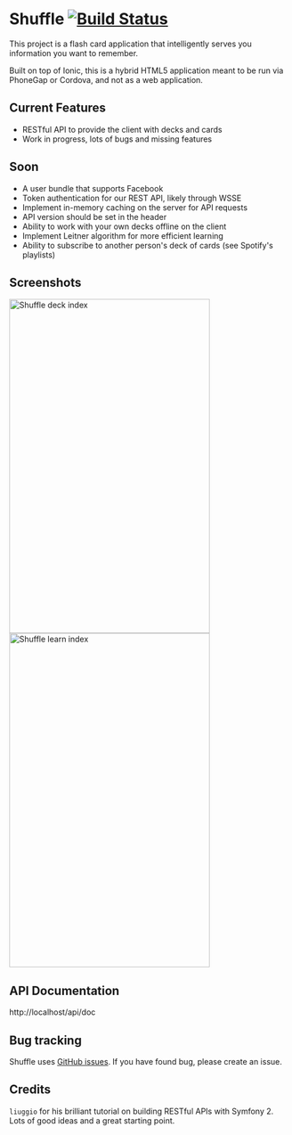  Shuffle [![Build Status](https://travis-ci.org/richardrowe/shuffle.svg?branch=master)](https://travis-ci.org/richardrowe/shuffle)
========

This project is a flash card application that intelligently serves you information you want to remember.

Built on top of Ionic, this is a hybrid HTML5 application meant to be run via PhoneGap or Cordova, and not as a web application. 

## Current Features

* RESTful API to provide the client with decks and cards
* Work in progress, lots of bugs and missing features

## Soon

* A user bundle that supports Facebook
* Token authentication for our REST API, likely through WSSE
* Implement in-memory caching on the server for API requests
* API version should be set in the header 
* Ability to work with your own decks offline on the client
* Implement Leitner algorithm for more efficient learning 
* Ability to subscribe to another person's deck of cards (see Spotify's playlists)

## Screenshots

<img src="http://richardrowe.github.io/images/shuffle-deck-index.png" alt="Shuffle deck index" height="600" width="360">
<span/>
<img src="http://richardrowe.github.io/images/shuffle-learn-index.png" alt="Shuffle learn index" height="600" width="360">

## API Documentation

http://localhost/api/doc

Bug tracking
------------

Shuffle uses [GitHub issues](https://github.com/richardrowe/shuffle/issues).
If you have found bug, please create an issue.

## Credits

`liuggio` for his brilliant tutorial on building RESTful APIs with Symfony 2. Lots of good ideas and a great starting point.